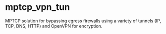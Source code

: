 mptcp_vpn_tun
=============

MPTCP solution for bypassing egress firewalls using a variety of tunnels (IP, TCP, DNS, HTTP) and OpenVPN for encryption.
